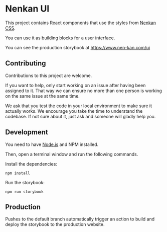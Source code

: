 # Nenkan UI

This project contains React components that use the styles from [Nenkan CSS](https://github.com/nenkan/css).

You can use it as building blocks for a user interface.

You can see the production storybook at https://www.nen-kan.com/ui

## Contributing

Contributions to this project are welcome.

If you want to help, only start working on an issue after having been assigned to it. That way we can ensure no more than one person is working on the same issue at the same time. 

We ask that you test the code in your local environment to make sure it actually works. We encourage you take the time to understand the codebase. If not sure about it, just ask and someone will gladly help you.

## Development

You need to have [Node.js](https://nodejs.org/) and NPM installed.

Then, open a terminal window and run the following commands.

Install the dependencies:

```
npm install
```

Run the storybook:

```
npm run storybook
```

## Production

Pushes to the default branch automatically trigger an action to build and deploy the storybook to the production website.
